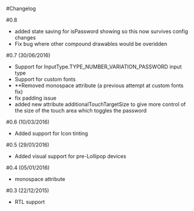 #Changelog

#0.8
- added state saving for isPassword showing so this now survives config changes
- Fix bug where other compound drawables would be overidden

#0.7 (30/06/2016)
- Support for InputType.TYPE_NUMBER_VARIATION_PASSWORD input type
- Support for custom fonts
- **Removed monospace attribute (a previous attempt at custom fonts fix)
- fix padding issue
- added new attribute additionalTouchTargetSize to give more control of the size of the touch area which toggles the password

#0.6 (10/03/2016)
- Added support for Icon tinting 

#0.5 (29/01/2016) 
- Added visual support for pre-Lollipop devices

#0.4 (05/01/2016) 
- monospace attribute

#0.3 (22/12/2015)
- RTL support 
